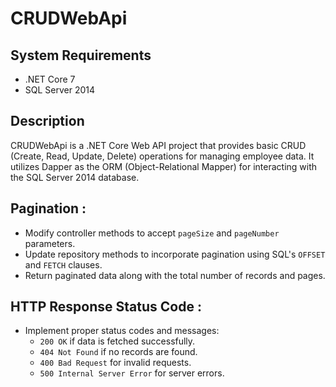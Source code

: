 # CRUDWebApi

## System Requirements
- .NET Core 7
- SQL Server 2014

## Description
CRUDWebApi is a .NET Core Web API project that provides basic CRUD (Create, Read, Update, Delete) operations for managing employee data. It utilizes Dapper as the ORM (Object-Relational Mapper) for interacting with the SQL Server 2014 database.


## Pagination :
- Modify controller methods to accept `pageSize` and `pageNumber` parameters.
- Update repository methods to incorporate pagination using SQL's `OFFSET` and `FETCH` clauses.
- Return paginated data along with the total number of records and pages.

## HTTP Response Status Code :
- Implement proper status codes and messages:
  - `200 OK` if data is fetched successfully.
  - `404 Not Found` if no records are found.
  - `400 Bad Request` for invalid requests.
  - `500 Internal Server Error` for server errors.

